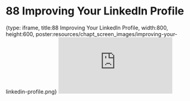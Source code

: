 # 88 Improving Your LinkedIn Profile
 
{type: iframe, title:88 Improving Your LinkedIn Profile, width:800, height:600, poster:resources/chapt_screen_images/improving-your-linkedin-profile.png}
![](https://datatrail-jhu.github.io/DataTrail/no_toc/improving-your-linkedin-profile.html)
 

 
